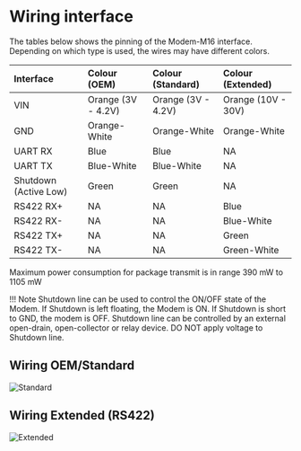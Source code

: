 # Wiring interface

The tables below shows the pinning of the Modem-M16 interface. Depending on which type is used, the wires may have different colors. 

| Interface             | Colour (OEM)  | Colour (Standard) | Colour (Extended)|
| :---------------------| :---------------- | :---------------  | :---------------  |
| VIN                   | Orange (3V - 4.2V)| Orange (3V - 4.2V)| Orange (10V - 30V)|
| GND                   | Orange-White      | Orange-White      | Orange-White      |
| UART RX               | Blue              | Blue              | NA                |
| UART TX               | Blue-White        | Blue-White        | NA                |
| Shutdown (Active Low) | Green             | Green             | NA                |
| RS422 RX+             | NA                | NA                | Blue              |
| RS422 RX-             | NA                | NA                | Blue-White        |
| RS422 TX+             | NA                | NA                | Green             |
| RS422 TX-             | NA                | NA                | Green-White       |

Maximum power consumption for package transmit is in range 390 mW to 1105 mW

!!! Note 
Shutdown line can be used to control the ON/OFF state of the Modem. 
If Shutdown is left floating, the Modem is ON. If Shutdown is short to GND, the modem is OFF. 
Shutdown line can be controlled by an external open-drain, open-collector or relay device.
DO NOT apply voltage to Shutdown line. 


## Wiring OEM/Standard
![Standard](../img/modem_m16_standard_connection.png)
## Wiring Extended (RS422)
![Extended](../img/modem_m16_extended_connection.png)
